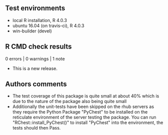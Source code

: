 ## Test environments
* local R installation, R 4.0.3
* ubuntu 16.04 (on travis-ci), R 4.0.3
* win-builder (devel)

## R CMD check results

0 errors | 0 warnings | 1 note

* This is a new release.


## Authors comments

* The test coverage of this package is quite small at about 40% which is due to the nature of the package also being quite small
* Additionally the unit-tests have been skipped on the rhub servers as they require the Python Package "PyChest" to be installed on the reticulate environment of the server testing the package. You can run "RChest::install_PyChest()" to install "PyChest" into the environment, the tests should then Pass.